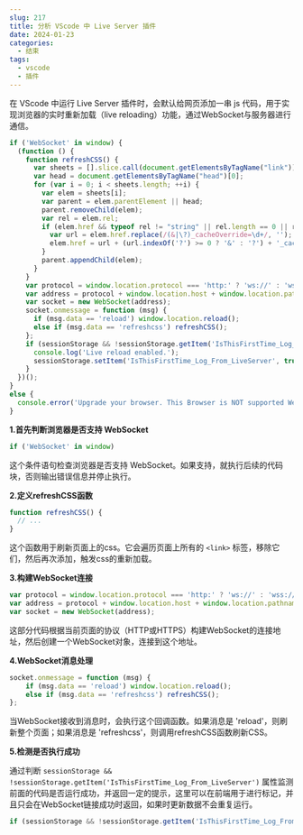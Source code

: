 ```yaml
---
slug: 217
title: 分析 VScode 中 Live Server 插件
date: 2024-01-23
categories: 
  - 结束
tags: 
  - vscode
  - 插件
---
```


在 VScode 中运行 Live Server 插件时，会默认给网页添加一串 js 代码，用于实现浏览器的实时重新加载（live reloading）功能，通过WebSocket与服务器进行通信。

```js
if ('WebSocket' in window) {
  (function () {
    function refreshCSS() {
      var sheets = [].slice.call(document.getElementsByTagName("link"));
      var head = document.getElementsByTagName("head")[0];
      for (var i = 0; i < sheets.length; ++i) {
        var elem = sheets[i];
        var parent = elem.parentElement || head;
        parent.removeChild(elem);
        var rel = elem.rel;
        if (elem.href && typeof rel != "string" || rel.length == 0 || rel.toLowerCase() == "stylesheet") {
          var url = elem.href.replace(/(&|\?)_cacheOverride=\d+/, '');
          elem.href = url + (url.indexOf('?') >= 0 ? '&' : '?') + '_cacheOverride=' + (new Date().valueOf());
        }
        parent.appendChild(elem);
      }
    }
    var protocol = window.location.protocol === 'http:' ? 'ws://' : 'wss://';
    var address = protocol + window.location.host + window.location.pathname + '/ws';
    var socket = new WebSocket(address);
    socket.onmessage = function (msg) {
      if (msg.data == 'reload') window.location.reload();
      else if (msg.data == 'refreshcss') refreshCSS();
    };
    if (sessionStorage && !sessionStorage.getItem('IsThisFirstTime_Log_From_LiveServer')) {
      console.log('Live reload enabled.');
      sessionStorage.setItem('IsThisFirstTime_Log_From_LiveServer', true);
    }
  })();
}
else {
  console.error('Upgrade your browser. This Browser is NOT supported WebSocket for Live - Reloading.');
}
```


**1.首先判断浏览器是否支持 WebSocket**

```js
if ('WebSocket' in window)
```

这个条件语句检查浏览器是否支持 WebSocket。如果支持，就执行后续的代码块，否则输出错误信息并停止执行。

**2.定义refreshCSS函数**

```js
function refreshCSS() {
  // ...
}
```

这个函数用于刷新页面上的css。它会遍历页面上所有的 `<link>` 标签，移除它们，然后再次添加，触发css的重新加载。

**3.构建WebSocket连接**

```js
var protocol = window.location.protocol === 'http:' ? 'ws://' : 'wss://';
var address = protocol + window.location.host + window.location.pathname + '/ws';
var socket = new WebSocket(address);
```

这部分代码根据当前页面的协议（HTTP或HTTPS）构建WebSocket的连接地址，然后创建一个WebSocket对象，连接到这个地址。

**4.WebSocket消息处理**

```js
socket.onmessage = function (msg) {
    if (msg.data == 'reload') window.location.reload();
    else if (msg.data == 'refreshcss') refreshCSS();
};
```

当WebSocket接收到消息时，会执行这个回调函数。如果消息是 'reload'，则刷新整个页面；如果消息是 'refreshcss'，则调用refreshCSS函数刷新CSS。

**5.检测是否执行成功**

通过判断 `sessionStorage && !sessionStorage.getItem('IsThisFirstTime_Log_From_LiveServer')` 属性监测前面的代码是否运行成功，并返回一定的提示，这里可以在前端用于进行标记，并且只会在WebSocket链接成功时返回，如果时更新数据不会重复运行。

```js
if (sessionStorage && !sessionStorage.getItem('IsThisFirstTime_Log_From_LiveServer'))
```